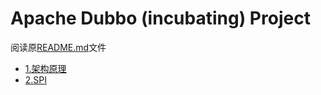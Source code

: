 # Apache Dubbo (incubating) Project

阅读原[README.md](./-README.md)文件

- [1.架构原理](./document/1.架构原理.md)
- [2.SPI](./document/2.SPI.md)